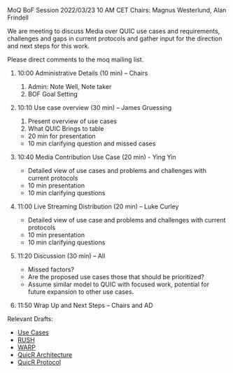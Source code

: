 MoQ BoF Session 2022/03/23 10 AM CET
Chairs: Magnus Westerlund, Alan Frindell

We are meeting to discuss Media over QUIC use cases and requirements, challenges and gaps in current protocols
and gather input for the direction and next steps for this work.  

Please direct comments to the moq mailing list.

1. 10:00  Administrative Details (10 min) – Chairs
    1. Admin: Note Well, Note taker
    2. BOF Goal Setting

2. 10:10 Use case overview (30 min) – James Gruessing
    1. Present overview of use cases
    2. What QUIC Brings to table

    * 20  min for presentation
    * 10 min clarifying question and missed cases

3. 10:40 Media Contribution Use Case (20 min) - Ying Yin
    * Detailed view of use cases and problems and challenges with current protocols
    * 10 min presentation
    * 10 min clarifying questions

4. 11:00 Live Streaming Distribution (20 min) – Luke Curley
    * Detailed view of use case and problems and challenges with current protocols
    * 10 min presentation
    * 10 min clarifying questions

5. 11:20 Discussion (30 min) – All
    * Missed factors?
    * Are the proposed use cases those that should be prioritized?
    * Assume similar model to QUIC with focused work, potential for future expansion to other use cases.

6. 11:50 Wrap Up and Next Steps – Chairs and AD

Relevant Drafts:

* [Use Cases](https://www.ietf.org/archive/id/draft-gruessing-moq-requirements-01.html)
* [RUSH](https://www.ietf.org/archive/id/draft-kpugin-rush-01.html)
* [WARP](https://www.ietf.org/archive/id/draft-lcurley-warp-00.html)
* [QuicR Architecture](https://www.ietf.org/archive/id/draft-jennings-moq-quicr-arch-00.html)
* [QuicR Protocol](https://www.ietf.org/archive/id/draft-jennings-moq-quicr-proto-00.html)
